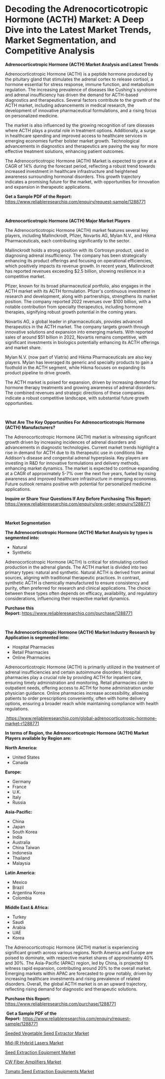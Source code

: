<p><h1>Decoding the Adrenocorticotropic Hormone (ACTH) Market: A Deep Dive into the Latest Market Trends, Market Segmentation, and Competitive Analysis</h1></p><p><strong>Adrenocorticotropic Hormone (ACTH) Market Analysis and Latest Trends</strong></p>
<p><p>Adrenocorticotropic Hormone (ACTH) is a peptide hormone produced by the pituitary gland that stimulates the adrenal cortex to release cortisol, a hormone essential for stress response, immune function, and metabolism regulation. The increasing prevalence of diseases like Cushing's syndrome and adrenal insufficiency has driven the demand for ACTH-based diagnostics and therapeutics. Several factors contribute to the growth of the ACTH market, including advancements in medical research, the development of innovative pharmaceutical formulations, and a rising focus on personalized medicine.</p><p>The market is also influenced by the growing recognition of rare diseases where ACTH plays a pivotal role in treatment options. Additionally, a surge in healthcare spending and improved access to healthcare services in emerging economies further bolster market growth. Technological advancements in diagnostics and therapeutics are paving the way for more effective treatment solutions, enhancing patient outcomes.</p><p>The Adrenocorticotropic Hormone (ACTH) Market is expected to grow at a CAGR of 14% during the forecast period, reflecting a robust trend towards increased investment in healthcare infrastructure and heightened awareness surrounding hormonal disorders. This growth trajectory indicates a promising future for the market, with opportunities for innovation and expansion in therapeutic applications.</p></p>
<p><strong>Get a Sample PDF of the Report:&nbsp;</strong> <a href="https://www.reliableresearchiq.com/enquiry/request-sample/1288771?utm_campaign=121&utm_medium=2&utm_source=Github&utm_content=ia&utm_term=29032025&utm_id=adrenocorticotropic-hormone-acth">https://www.reliableresearchiq.com/enquiry/request-sample/1288771</a></p>
<p>&nbsp;</p>
<p><strong>Adrenocorticotropic Hormone (ACTH) Major Market Players</strong></p>
<p><p>The Adrenocorticotropic Hormone (ACTH) market features several key players, including Mallinckrodt, Pfizer, Novartis AG, Mylan N.V., and Hikma Pharmaceuticals, each contributing significantly to the sector. </p><p>Mallinckrodt holds a strong position with its Cortrosyn product, used in diagnosing adrenal insufficiency. The company has been strategically enhancing its product offerings and focusing on operational efficiencies, which positively impacts its revenue growth. In recent years, Mallinckrodt has reported revenues exceeding $2.5 billion, showing resilience in a competitive market.</p><p>Pfizer, known for its broad pharmaceutical portfolio, also engages in the ACTH market with its ACTH formulation. Pfizer's continuous investment in research and development, along with partnerships, strengthens its market position. The company reported 2022 revenues over $100 billion, with a notable contribution from specialty therapeutics, including hormone therapies, signifying robust growth potential in the coming years.</p><p>Novartis AG, a global leader in pharmaceuticals, provides advanced therapeutics in the ACTH market. The company targets growth through innovative solutions and expansion into emerging markets. With reported sales of around $51 billion in 2022, Novartis remains competitive, with significant investments in biologics potentially enhancing its ACTH offerings and market share.</p><p>Mylan N.V. (now part of Viatris) and Hikma Pharmaceuticals are also key players. Mylan has leveraged its generic and specialty products to gain a foothold in the ACTH segment, while Hikma focuses on expanding its product pipeline to drive growth.</p><p>The ACTH market is poised for expansion, driven by increasing demand for hormone therapy treatments and growing awareness of adrenal disorders. The combined revenues and strategic directions of these companies indicate a robust competitive landscape, with substantial future growth opportunities.</p></p>
<p>&nbsp;</p>
<p><strong>What Are The Key Opportunities For Adrenocorticotropic Hormone (ACTH) Manufacturers?</strong></p>
<p><p>The Adrenocorticotropic Hormone (ACTH) market is witnessing significant growth driven by increasing incidences of adrenal disorders and advancements in diagnostic technologies. Current market trends highlight a rise in demand for ACTH due to its therapeutic use in conditions like Addison's disease and congenital adrenal hyperplasia. Key players are investing in R&D for innovative formulations and delivery methods, enhancing market dynamics. The market is expected to continue expanding at a CAGR of approximately 5-7% over the next five years, fueled by rising awareness and improved healthcare infrastructure in emerging economies. Future outlook remains positive with potential for personalized medicine applications.</p></p>
<p><strong>Inquire or Share Your Questions If Any Before Purchasing This Report:</strong> <a href="https://www.reliableresearchiq.com/enquiry/pre-order-enquiry/1288771?utm_campaign=121&utm_medium=2&utm_source=Github&utm_content=ia&utm_term=29032025&utm_id=adrenocorticotropic-hormone-acth">https://www.reliableresearchiq.com/enquiry/pre-order-enquiry/1288771</a></p>
<p>&nbsp;</p>
<p><strong>Market Segmentation</strong></p>
<p><strong>The Adrenocorticotropic Hormone (ACTH) Market Analysis by types is segmented into:</strong></p>
<p><ul><li>Natural</li><li>Synthetic</li></ul></p>
<p><p>Adrenocorticotropic Hormone (ACTH) is critical for stimulating cortisol production in the adrenal glands. The ACTH market is divided into two primary types: natural and synthetic. Natural ACTH is derived from animal sources, aligning with traditional therapeutic practices. In contrast, synthetic ACTH is chemically manufactured to ensure consistency and purity, often preferred for research and clinical applications. The choice between these types often depends on efficacy, availability, and regulatory considerations, influencing their respective market dynamics.</p></p>
<p><strong>Purchase this Report:&nbsp;</strong><a href="https://www.reliableresearchiq.com/purchase/1288771?utm_campaign=121&utm_medium=2&utm_source=Github&utm_content=ia&utm_term=29032025&utm_id=adrenocorticotropic-hormone-acth">https://www.reliableresearchiq.com/purchase/1288771</a></p>
<p>&nbsp;</p>
<p><strong>The Adrenocorticotropic Hormone (ACTH) Market Industry Research by Application is segmented into:</strong></p>
<p><ul><li>Hospital Pharmacies</li><li>Retail Pharmacies</li><li>Online Pharmacies</li></ul></p>
<p><p>Adrenocorticotropic Hormone (ACTH) is primarily utilized in the treatment of adrenal insufficiencies and certain autoimmune disorders. Hospital pharmacies play a crucial role by providing ACTH for inpatient care, ensuring timely administration and monitoring. Retail pharmacies cater to outpatient needs, offering access to ACTH for home administration under physician guidance. Online pharmacies increase accessibility, allowing patients to order prescriptions conveniently, often with home delivery options, ensuring a broader reach while maintaining compliance with health regulations.</p></p>
<p><a href="https://www.reliableresearchiq.com/global-adrenocorticotropic-hormone-market-r1288771?utm_campaign=121&utm_medium=2&utm_source=Github&utm_content=ia&utm_term=29032025&utm_id=adrenocorticotropic-hormone-acth">&nbsp;https://www.reliableresearchiq.com/global-adrenocorticotropic-hormone-market-r1288771</a></p>
<p><strong>In terms of Region, the Adrenocorticotropic Hormone (ACTH) Market Players available by Region are:</strong></p>
<p>
    <p> <strong> North America: </strong>
        <ul>
            <li>United States</li>
            <li>Canada</li>
        </ul>
        </p> 
    <p> <strong> Europe: </strong>
        <ul>
            <li>Germany</li>
            <li>France</li>
            <li>U.K.</li>
            <li>Italy</li>
            <li>Russia</li>
        </ul>
        </p> 
    <p> <strong> Asia-Pacific: </strong>
        <ul>
            <li>China</li>
            <li>Japan</li>
            <li>South Korea</li>
            <li>India</li>
            <li>Australia</li>
            <li>China Taiwan</li>
            <li>Indonesia</li>
            <li>Thailand</li>
            <li>Malaysia</li>
        </ul>
        </p> 
    <p> <strong> Latin America: </strong>
        <ul>
            <li>Mexico</li>
            <li>Brazil</li>
            <li>Argentina Korea</li>
            <li>Colombia</li>
        </ul>
        </p> 
    <p> <strong> Middle East & Africa: </strong>
        <ul>
            <li>Turkey</li>
            <li>Saudi</li>
            <li>Arabia</li>
            <li>UAE</li>
            <li>Korea</li>
        </ul>
    </p>
    </p>
<p><p>The Adrenocorticotropic Hormone (ACTH) market is experiencing significant growth across various regions. North America and Europe are poised to dominate, with respective market shares of approximately 40% and 30%. The Asia-Pacific (APAC) region, led by China, is projected to witness rapid expansion, contributing around 20% to the overall market. Emerging markets within APAC are forecasted to grow notably, driven by increasing healthcare investments and rising prevalence of related disorders. Overall, the global ACTH market is on an upward trajectory, reflecting rising demand for diagnostic and therapeutic solutions.</p></p>
<p><strong>Purchase this Report: </strong><a href="https://www.reliableresearchiq.com/purchase/1288771?utm_campaign=121&utm_medium=2&utm_source=Github&utm_content=ia&utm_term=29032025&utm_id=adrenocorticotropic-hormone-acth">https://www.reliableresearchiq.com/purchase/1288771</a></p>
<p>&nbsp;<strong>Get a Sample PDF of the Report:&nbsp;&nbsp;</strong><a href="https://www.reliableresearchiq.com/enquiry/request-sample/1288771?utm_campaign=121&utm_medium=2&utm_source=Github&utm_content=ia&utm_term=29032025&utm_id=adrenocorticotropic-hormone-acth">https://www.reliableresearchiq.com/enquiry/request-sample/1288771</a></p>
<p><strong></strong></p>
<p><p><a href="https://github.com/bauldlimle6h/Market-Research-Report-List-1/blob/main/seeded-vegetable-seed-extractor-market.md?utm_campaign=121&utm_medium=2&utm_source=Github&utm_content=ia&utm_term=29032025&utm_id=adrenocorticotropic-hormone-acth">Seeded Vegetable Seed Extractor Market</a></p><p><a href="https://github.com/shimweummul/Market-Research-Report-List-1/blob/main/mid-ir-hybrid-lasers-market.md?utm_campaign=121&utm_medium=2&utm_source=Github&utm_content=ia&utm_term=29032025&utm_id=adrenocorticotropic-hormone-acth">Mid-IR Hybrid Lasers Market</a></p><p><a href="https://github.com/sternymkere4/Market-Research-Report-List-1/blob/main/seed-extraction-equipment-market.md?utm_campaign=121&utm_medium=2&utm_source=Github&utm_content=ia&utm_term=29032025&utm_id=adrenocorticotropic-hormone-acth">Seed Extraction Equipment Market</a></p><p><a href="https://github.com/heinslakey2x/Market-Research-Report-List-1/blob/main/cw-fiber-amplifiers-market.md?utm_campaign=121&utm_medium=2&utm_source=Github&utm_content=ia&utm_term=29032025&utm_id=adrenocorticotropic-hormone-acth">CW Fiber Amplifiers Market</a></p><p><a href="https://github.com/buseknoden2b/Market-Research-Report-List-1/blob/main/tomato-seed-extraction-equipments-market.md?utm_campaign=121&utm_medium=2&utm_source=Github&utm_content=ia&utm_term=29032025&utm_id=adrenocorticotropic-hormone-acth">Tomato Seed Extraction Equipments Market</a></p></p>